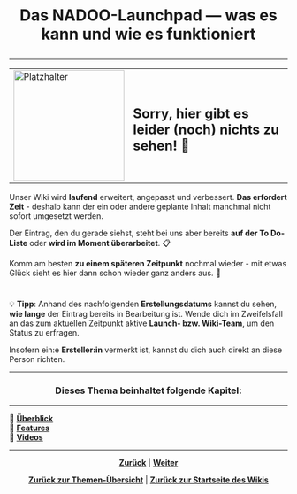 # <p align="center">Das NADOO-Launchpad — was es kann und wie es funktioniert</p>
 

<!--
Fertigen Guide später (oder, wenn einfacher, direkt) inhaltlich logisch aufteilen und in die Platzhalter-READMEs übertragen // hier nur Einleitungstext + Kapitelübersicht // Ordnernamen / Überschriften / Aufteilung ggf. anpassen - sind alles nur Vorschläge;


Mögliche Inhalte / zu beantwortende Fragen:


1) Was ist das NADOO-Launchpad?


2) Wie installiere ich das NADOO-Launchpad?

-> hier Einleitungen aus dem Launchpad-README per Copy/Paste erneut einfügen


3) Welche Funktionen/Komponenten hat das NADOO-Launchpad und welchen Zweck erfüllen sie?

-> ggf. hier auch die Zielgruppe angeben - *für wen* wird der Zweck erfüllt?


4) Wie nutze ich die einzelnen Funktionen des NADOO-Launchpads?

-> wichtig ist, dass die Funktionen nicht nur aufgelistet und erklärt wird, wofür/für wen sie sind, sondern auch, WIE man diese dann richtig anwendet
-> hier sollte die Funktion der Zeiterfassung aufgenommen und umfassend erklärt werden


5) idealerweise zum jeweiligen Inhalt passende Screenshots der Benutzeroberfläche integrieren, um den Guide verständlicher und "verdaulicher" zu machen

-->

---

<div align="center">
  <table>
    <tr>
      <td>
        <img src="https://github.com/user-attachments/assets/69b70f12-916c-4167-8920-c6055f5903d5" alt="Platzhalter" width="200">
      </td>
      <td>
        <h2>Sorry, hier gibt es leider (noch) nichts zu sehen! 👀</h2>
      </td>
    </tr>
  </table>
</div>

Unser Wiki wird **laufend** erweitert, angepasst und verbessert. **Das erfordert Zeit** - deshalb kann der ein oder andere geplante Inhalt manchmal nicht sofort umgesetzt werden.

Der Eintrag, den du gerade siehst, steht bei uns aber bereits **auf der To Do-Liste** oder **wird im Moment überarbeitet**. 📋

Komm am besten **zu einem späteren Zeitpunkt** nochmal wieder - mit etwas Glück sieht es hier dann schon wieder ganz anders aus. 🚀

#

💡 **Tipp**: Anhand des nachfolgenden **Erstellungsdatums** kannst du sehen, **wie lange** der Eintrag bereits in Bearbeitung ist. Wende dich im Zweifelsfall an das zum aktuellen Zeitpunkt aktive **Launch- bzw. Wiki-Team**, um den Status zu erfragen.

Insofern ein:e **Ersteller:in** vermerkt ist, kannst du dich auch direkt an diese Person richten.

---

### <p align="center">Dieses Thema beinhaltet folgende Kapitel:</p>

---

🔹 [**Überblick**](/docs/04-tools/03-intellij/01-ueberblick/README.md) </br>
🔹 [**Features**](/docs/04-tools/03-intellij/02-installation/README.md) </br>
🔹 [**Videos**](/docs/04-tools/03-intellij/02-installation/README.md) </br>

---

<p align="center">
<a href="/docs/04-tools/04-terminal/README.md"><strong>Zurück</strong></a> | 
<a href="/docs/04-tools/05-launchpad/01-ueberblick/README.md"><strong>Weiter</strong></a>
</p>

<p align="center">
<a href="/docs/04-tools/README.md/#dieser-themenbereich-beinhaltet-folgende-themen"><strong>Zurück zur Themen-Übersicht</strong></a> | <a href="/docs/00-willkommen/README.md"><strong>Zurück zur Startseite des Wikis</strong></a>
</p>
